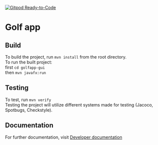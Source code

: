 [![Gitpod Ready-to-Code](https://img.shields.io/badge/Gitpod-Ready--to--Code-blue?logo=gitpod&style=flat-square)](https://gitpod.idi.ntnu.no/#https://gitlab.stud.idi.ntnu.no/it1901/groups-2020/gr2009/gr2009)

# Golf app

## Build
To build the project, run `mvn install` from the root directory. <br/>
To run the built project: <br/>
first `cd golfapp-gui` <br/>
then `mvn javafx:run`

## Testing
To test, run `mvn verify` <br/>
Testing the project will utilize different systems made for testing (Jacoco, Spotbugs, Checkstyle).

## Documentation
For further documentation, visit [Developer documentation](./docs/README.md)
